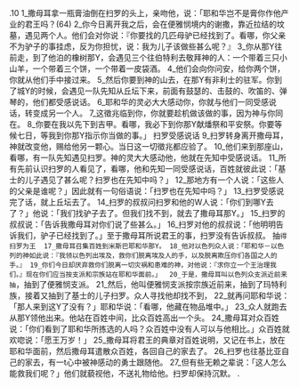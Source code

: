 .10 
1_撒母耳拿一瓶膏油倒在扫罗的头上，亲吻他，说：「耶和华岂不是膏你作他产业的君王吗？(64) 2_你今日离开我之后，会在便雅悯境内的谢撒，靠近拉结的坟墓，遇见两个人。他们会对你说：『你要找的几匹母驴已经找到了。看哪，你父亲不为驴子的事挂虑，反为你担忧，说：我为儿子该做些甚么呢？』 3_你从那Y往前走，到了他泊的橡树那Y，会遇见三个往伯特利去敬拜神的人：一个带着三只小山羊，一个带着三个饼，一个带着一皮袋酒。 4_他们会向你问安，给你两个饼，你就从他们手中接过来。 5_然后你要到神的山去，在那Y有非利士的驻军。你到了城Y的时候，会遇见一队先知从丘坛下来，前面有鼓瑟的、击鼓的、吹笛的、弹琴的，他们都受感说话。 6_耶和华的灵必大大感动你，你就与他们一同受感说话，转变成另一个人。 7_这徵兆临到你，你就要趁机做该做的事，因为神与你同在。 8_你要在我以先下到吉甲。看哪，我必下到你那Y献燔祭和平安祭。你要等候七日，等我到你那Y指示你当做的事。」 
扫罗受感说话 
9_扫罗转身离开撒母耳，神就改变他，赐给他另一颗心。当日这一切徵兆都应验了。 10_他们来到那座山，看哪，有一队先知遇见扫罗。神的灵大大感动他，他就在先知中受感说话。 11_所有先前认识扫罗的人看见了，看哪，他和先知一同受感说话，百姓就彼此说：「基士的儿子遇见了甚么呢？扫罗也在先知中吗？」 12_那地方有一个人说：「这些人的父亲是谁呢？」因此就有一句俗语说：「扫罗也在先知中吗？」 13_扫罗受感说完了话，就上丘坛去了。 
14_扫罗的叔叔问扫罗和他的W人说：「你们到哪Y去了？」他说：「我们找驴子去了。但我们找不到，就去了撒母耳那Y。」 15_扫罗的叔叔说：「告诉我撒母耳对你们说了些甚么。」 16_扫罗对他的叔叔说：「他明明告诉我们，驴子已经找到了。」至于撒母耳所说君王的事，扫罗没有告诉叔叔。 
抽`得扫罗为王 
17_撒母耳召集百姓到米斯巴耶和华那Y。 18_他对以色列众人说：「耶和华－以色列的神如此说：『我领以色列出埃及，救你们脱离埃及人的手，以及脱离欺压你们各国之人的手。』 19_你们今日却厌弃救你们脱离一切灾祸和患难的神，对他说：『求你立一个王治理我们。』现在你们应当按支派和宗族站在耶和华面前。」 
20_于是，撒母耳叫以色列众支派近前来抽`，抽到了便雅悯支派。 21_然后，他叫便雅悯支派按宗族近前来，抽到了玛特利族，接着又抽到了基士的儿子扫罗。众人寻找他却找不到， 22_就再问耶和华说：「那人来到这Y了没有？」耶和华说：「看哪，他藏在物品堆中。」 23_众人就跑去从那Y领他出来。他站在百姓中间，比众百姓高出一个头。 24_撒母耳对众百姓说：「你们看到了耶和华所拣选的人吗？众百姓中没有人可以与他相比。」众百姓就欢唿说：「愿王万岁！」 
25_撒母耳将君王的典章对百姓说明，又记在书上，放在耶和华面前，然后撒母耳遣散众百姓，各回自己的家去了。 26_扫罗也往基比亚自己的家去，有一t心中被神感动的勇士跟随他。 27_但有些无赖之辈说：「这人怎么能救我们呢？」他们就藐视他，不送礼物给他。扫罗却保持沉默。 
  .